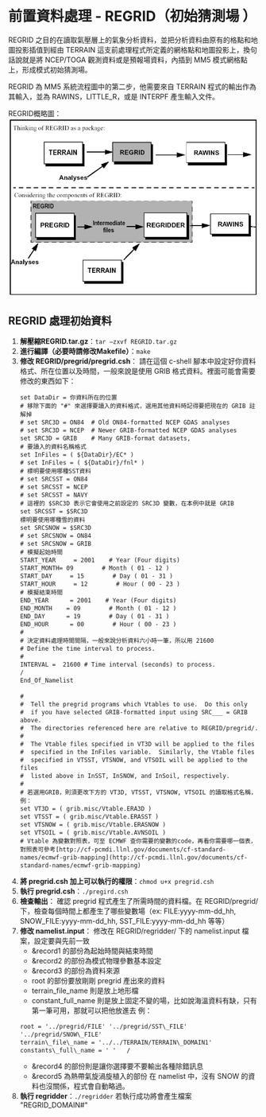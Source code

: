 # 前置資料處理 - REGRID（初始猜測場 ）

REGRID 之目的在讀取氣壓層上的氣象分析資料，並把分析資料由原有的格點和地圖投影插值到經由 TERRAIN 這支前處理程式所定義的網格點和地圖投影上，換句話說就是將 NCEP/TOGA 觀測資料或是預報場資料，內插到 MM5 模式網格點上，形成模式初始猜測場。

REGRID 為 MM5 系統流程圖中的第二步，他需要來自 TERRAIN 程式的輸出作為其輸入，並為 RAWINS，LITTLE\_R，或是 INTERPF 產生輸入文件。

REGRID概略圖：
![REGRID Workflow](/images/regrid-workflow.gif)

## REGRID 處理初始資料

1. **解壓縮REGRID.tar.gz**：`tar –zxvf REGRID.tar.gz`
2. **進行編譯（必要時請修改Makefile）**：`make`
3. **修改 REGRID/pregrid/pregrid.csh**： 
   請在這個 c-shell 腳本中設定好你資料格式、所在位置以及時間，一般來說是使用 GRIB 格式資料。裡面可能會需要修改的東西如下：
   ```
   set DataDir = 你資料所在的位置
   # 移除下面的 "#" 來選擇要讀入的資料格式，選用其他資料時記得要把現在的 GRIB 註解掉
   # set SRC3D = ON84  # Old ON84-formatted NCEP GDAS analyses
   # set SRC3D = NCEP  # Newer GRIB-formatted NCEP GDAS analyses
   set SRC3D = GRIB    # Many GRIB-format datasets,
   # 要讀入的資料名稱格式
   set InFiles = ( ${DataDir}/EC* )
   # set InFiles = ( ${DataDir}/fnl* )
   # 標明要使用哪種SST資料
   # set SRCSST = ON84
   # set SRCSST = NCEP
   # set SRCSST = NAVY
   # 這裡的 $SRC3D 表示它會使用之前設定的 SRC3D 變數，在本例中就是 GRIB
   set SRCSST = $SRC3D
   標明要使用哪種雪的資料
   set SRCSNOW = $SRC3D
   # set SRCSNOW = ON84
   # set SRCSNOW = GRIB
   # 模擬起始時間
   START_YEAR     = 2001    # Year (Four digits)
   START_MONTH= 09        # Month ( 01 - 12 )
   START_DAY     = 15        # Day ( 01 - 31 )
   START_HOUR     = 12        # Hour ( 00 - 23 )
   # 模擬結束時間
   END_YEAR      = 2001    # Year (Four digits)
   END_MONTH    = 09        # Month ( 01 - 12 )
   END_DAY      = 19        # Day ( 01 - 31 )
   END_HOUR      = 00        # Hour ( 00 - 23 )
   #
   # 決定資料處理時間間隔，一般來說分析資料六小時一筆，所以用 21600
   # Define the time interval to process.
   #
   INTERVAL =  21600 # Time interval (seconds) to process.
   /
   End_Of_Namelist

   #
   #  Tell the pregrid programs which Vtables to use.  Do this only
   #  if you have selected GRIB-formatted input using SRC___ = GRIB above.
   #  The directories referenced here are relative to REGRID/pregrid/.
   #
   #  The Vtable files specified in VT3D will be applied to the files
   #  specified in the InFiles variable.  Similarly, the Vtable files
   #  specified in VTSST, VTSNOW, and VTSOIL will be applied to the files
   #  listed above in InSST, InSNOW, and InSoil, respectively.
   #
   # 若選用GRIB，則須更改下方的 VT3D, VTSST, VTSNOW, VTSOIL 的讀取格式名稱，例：
   set VT3D = ( grib.misc/Vtable.ERA3D )
   set VTSST = ( grib.misc/Vtable.ERASST )
   set VTSNOW = ( grib.misc/Vtable.ERASNOW )
   set VTSOIL = ( grib.misc/Vtable.AVNSOIL )
   # Vtable 為變數對照表，可至 ECMWF 查你需要的變數的code，再看你需要哪一個表，對照表可參考[http://cf-pcmdi.llnl.gov/documents/cf-standard-names/ecmwf-grib-mapping](http://cf-pcmdi.llnl.gov/documents/cf-standard-names/ecmwf-grib-mapping)

   ```
4. **將 pregrid.csh 加上可以執行的權限**：`chmod u+x pregrid.csh`
5. **執行 pregrid.csh**：`./pregird.csh`
6. **檢查輸出**： 
   確認 pregrid 程式產生了所需時間的資料檔。在 REGRID/pregrid/ 下，檢查每個時間上都產生了哪些變數場（ex: FILE:yyyy-mm-dd\_hh, SNOW\_FILE:yyyy-mm-dd\_hh, SST\_FILE:yyyy-mm-dd\_hh 等等）
7. **修改 namelist.input**： 
   修改在 REGRID/regridder/ 下的 namelist.input 檔案，設定要與先前一致
   * &record1 的部份為起始時間與結束時間
   * &record2 的部份為模式物理參數基本設定
   * &record3 的部份為資料來源
   * root 的部份要放剛剛 pregrid 產出來的資料
   * terrain\_file\_name 則是放上地形檔
   * constant\_full\_name 則是放上固定不變的場，比如說海溫資料有缺，只有第一筆可用，那就可以把他放進去
   例：
   ```
   root = '../pregrid/FILE' '../pregrid/SST\_FILE' '../pregrid/SNOW\_FILE'
   terrain\_file\_name = '../../TERRAIN/TERRAIN\_DOMAIN1'
   constants\_full\_name = ' '   /
   ```
   * &record4 的部份則是讓你選擇要不要輸出各種除錯訊息
   * &record5 為熱帶氣旋渦旋植入的部份
   在 namelist 中，沒有 SNOW 的資料也沒關係，程式會自動略過。
8. **執行 regridder**：`./regridder`
   若執行成功將會產生檔案 "REGRID\_DOMAIN\#"

